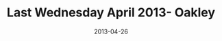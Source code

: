 ---
layout: media
category: media
series: "Rhythm"
title: "Last Wednesday April 2013- Oakley"
date: 2013-04-26
description: "Last Wednesday April 2013- Oakley"
video: "https://s3.amazonaws.com/crossroadsvideomessages/042413-LW-Oakley.mp4"
video-poster: "https://www.crossroads.net/uploadedfiles/042413-LW-Oakley-still.jpg"
---